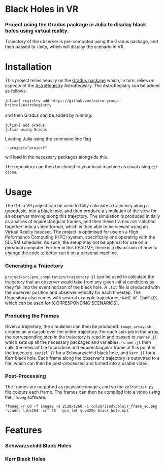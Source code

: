 # Black Holes in VR

###  Project using the Gradus package in Julia to display black holes using virtual reality. 

Trajectory of the observer is pre-computed using the Gradus package, and then passed to Unity, which will display the scenario in VR.

# Installation 
This project relies heavily on the [Gradus package](https://github.com/astro-group-bristol/Gradus.jl) which, in turn, relies on aspects of the [AstroRegistry](https://github.com/astro-group-bristol/AstroRegistry) AstroRegistry. The AstroRegistry can be added as follows:\
\
 `julia>] registry add https://github.com/astro-group-bristol/AstroRegistry`\
 \
 and then Gradus can be added by running:\
 \
 `julia>] add Gradus`\
`julia> using Gradus`

Loading Julia using the command line flag 

`--project="project"`

will load in the necessary packages alongside this.

The repository can then be cloned to your local machine as usual using `git clone`.

# Usage

The GR in VR project can be used to fully calculate a trajectory along a geoedesic, into a black hole, and then produce a simulation of the view for an observer moving along this trajectory. The simulation is produced initially as a series of equirectangular frames, and then these frames are 'stitched together' into a video format, which is then able to be viewed using an Virtual Reality headset. The project is optimised for use on a High Peformance Computing (HPC) system, specifically one operating with the SLURM scheduler. As such, the setup may not be optimal for use on a personal computer. Further in this README, there is a discussion of how to change the code to better run it on a personal machine. 

### Generating a Trajectory
`project/src/pre_computation/trajectory.jl` can be used to calculate the trajectory that an observer would take from any given initial conditions as they fell into the event horizon of the black hole. A `.txt` file is produced with the observer position and observer velocity for each timestep. The Repository also comes with several example trajectories; `NAME OF EXAMPLES`, which can be used for !CORRESPONDING SCENARIOS].

### Producing the Frames
Given a trajectory, the simulation can then be produced. `image_array.sh` creates an array job over the entire trajectory. For each sub-job in the array, the corresponding step in the trajectory is read in and passed to `runner.jl`, which sets up all the necessary packages and variables. `runner.jl` then calls the relevant file to produce and equirectangular frame at this point in the trajectory. `serial.jl` for a Schwarzschild black hole, and `kerr.jl` for a Kerr black hole. Each frame along the observer's trajectory is outputted to a file, which can then be post-processed and turned into a usable video.

### Post-Processing
The frames are outputted as greyscale images, and so the `colouriser.py` file colours each frame. The frames can then be compiled into a video using the `ffmpeg` software.

`ffmpeg -r 60 -f image2 -s 2520x1260 -i colourised\colour_frame_%d.png -vcodec libx264 -crf 25  -pix_fmt yuv420p black_hole.mp4`


# Features
### Schwarzschild Black Holes


### Kerr Black Holes
